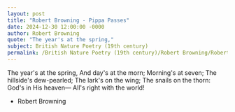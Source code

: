 ```yaml
---
layout: post
title: "Robert Browning - Pippa Passes"
date: 2024-12-30 12:00:00 -0000
author: Robert Browning
quote: "The year's at the spring,"
subject: British Nature Poetry (19th century)
permalink: /British Nature Poetry (19th century)/Robert Browning/Robert Browning - Pippa Passes
---
```


The year's at the spring,
And day's at the morn;
Morning's at seven;
The hillside's dew-pearled;
The lark's on the wing;
The snails on the thorn:
God's in His heaven—
All's right with the world!

- Robert Browning
